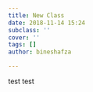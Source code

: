 ```yaml
---
title: New Class
date: 2018-11-14 15:24
subclass: ''
cover: ''
tags: []
author: bineshafza

---
```

test test